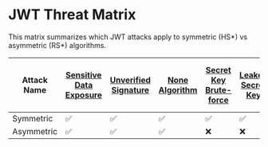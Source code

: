 # JWT Threat Matrix

This matrix summarizes which JWT attacks apply to symmetric (HS*) vs asymmetric (RS*) algorithms.

| Attack Name | [Sensitive Data Exposure](attacks/sensitive-data-exposure.md) | [Unverified Signature](attacks/unverified-signature.md) | [None Algorithm](attacks/none-algorithm.md) | [Secret Key Brute-force](attacks/secret-key-brute-force.md) | [Leaked Secret Key](attacks/leaked-secret-key.md) | [JWK Header Injection](attacks/jwk-header-injection.md) | [JKU Header Injection](attacks/jku-header-injection.md) | [KID Header Injection](attacks/kid-header-injection.md) | [Algorithm Confusion (RSA ➝ HMAC)](attacks/algorithm-confusion.md) | [HS ➝ RS with jku](attacks/hs-to-rs-with-jku.md) | [Token with no expiration](attacks/token-with-no-expiration.md) |
|-------------|----|----|----|----|----|----|----|----|----|----|----|
| Symmetric | ✅ | ✅ | ✅ | ✅ | ✅ | ❌ | ❌ | ✅ | ❌ | ✅ | ✅ |
| Asymmetric | ✅ | ✅ | ✅ | ❌ | ❌ | ✅ | ✅ | ❌ | ✅ | ✅ | ✅ |
